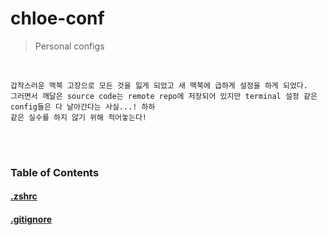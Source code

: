 # chloe-conf
> Personal configs

<br>

```
갑작스러운 맥북 고장으로 모든 것을 잃게 되었고 새 맥북에 급하게 설정을 하게 되었다.
그러면서 깨달은 source code는 remote repo에 저장되어 있지만 terminal 설정 같은 config들은 다 날아간다는 사실...! 하하
같은 실수를 하지 않기 위해 적어놓는다!
```

<br>

<br>

### Table of Contents

#### [.zshrc](/zsh/zshrc.conf) 
#### [.gitignore](/git/gitignore.conf)

